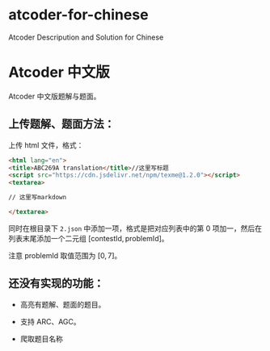 # atcoder-for-chinese

Atcoder Descripution and Solution for Chinese

# Atcoder 中文版

Atcoder 中文版题解与题面。

## 上传题解、题面方法：

上传 html 文件，格式：

```html
<html lang="en">
<title>ABC269A translation</title>//这里写标题
<script src="https://cdn.jsdelivr.net/npm/texme@1.2.0"></script>
<textarea>

// 这里写markdown

</textarea>
```

同时在根目录下 `2.json` 中添加一项，格式是把对应列表中的第 $0$ 项加一，然后在列表末尾添加一个二元组 $[\text{contestId}, \text{problemId}]$。

注意 $\text{problemId}$ 取值范围为 $[0,7]$。

## 还没有实现的功能：

- 高亮有题解、题面的题目。

- 支持 ARC、AGC。

- 爬取题目名称
